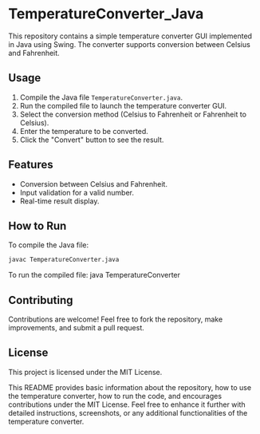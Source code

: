 # TemperatureConverter_Java

This repository contains a simple temperature converter GUI implemented in Java using Swing. The converter supports conversion between Celsius and Fahrenheit.

## Usage
1. Compile the Java file `TemperatureConverter.java`.
2. Run the compiled file to launch the temperature converter GUI.
3. Select the conversion method (Celsius to Fahrenheit or Fahrenheit to Celsius).
4. Enter the temperature to be converted.
5. Click the "Convert" button to see the result.

## Features
- Conversion between Celsius and Fahrenheit.
- Input validation for a valid number.
- Real-time result display.

## How to Run
To compile the Java file:
```bash
javac TemperatureConverter.java
```
To run the compiled file:
java TemperatureConverter

## Contributing
Contributions are welcome! Feel free to fork the repository, make improvements, and submit a pull request.

## License
This project is licensed under the MIT License.

This README provides basic information about the repository, how to use the temperature converter, how to run the code, and encourages contributions under the MIT License. Feel free to enhance it further with detailed instructions, screenshots, or any additional functionalities of the temperature converter.




